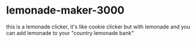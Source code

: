 # lemonade-maker-3000
this is a lemonade clicker, it's like cookie clicker but with lemonade and you can add lemonade to your "country lemonade bank"
